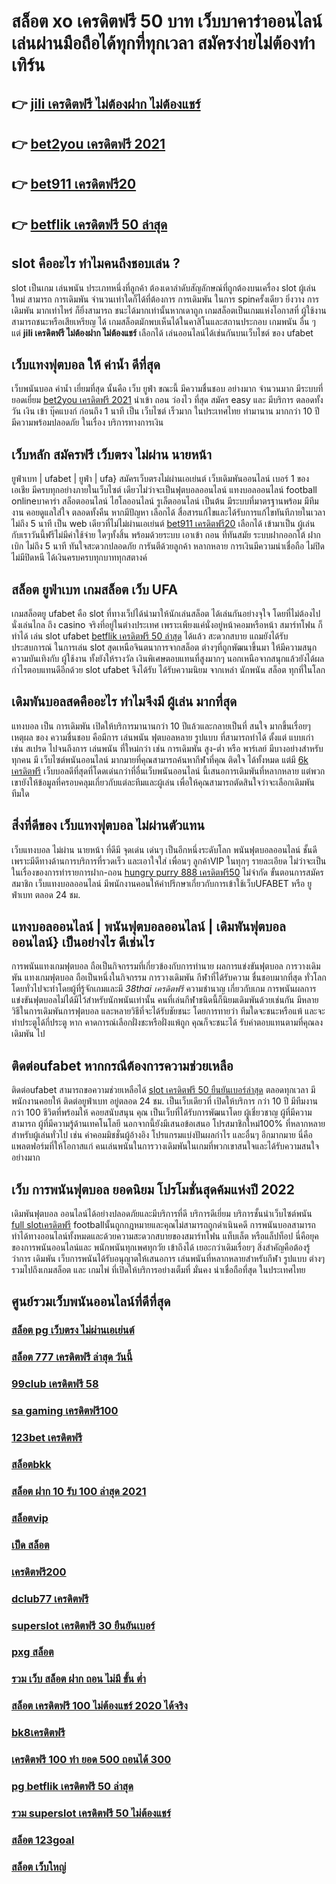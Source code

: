 # สล็อต xo เครดิตฟรี 50 บาท เว็บบาคาร่าออนไลน์  เล่นผ่านมือถือได้ทุกที่ทุกเวลา สมัครง่ายไม่ต้องทำเทิร์น

## 👉 [jili เครดิตฟรี ไม่ต้องฝาก ไม่ต้องแชร์](https://mabet.net/credit-free-50/)
## 👉 [bet2you เครดิตฟรี 2021](https://member.mabet.net/?action=login)
## 👉 [bet911 เครดิตฟรี20](https://mabet.net/credit-free-50/)
## 👉 [betflik เครดิตฟรี 50 ล่าสุด](https://mabet.net/20-free-100/)

##  slot  คืออะไร ทำไมคนถึงชอบเล่น ?

 slot เป็นเกม  เล่นพนัน ประเภทหนึ่งที่ลูกค้า ต้องเดาลำดับสัญลักษณ์ที่ถูกต้องบนเครื่อง slot   ผู้เล่นใหม่ สามารถ  การเดิมพัน จำนวนเท่าใดก็ได้ที่ต้องการ การเดิมพัน ในการ spinครั้งเดียว ยิ่งวาง การเดิมพัน มากเท่าไหร่ ก็ยิ่งสามารถ ชนะได้มากเท่านั้นหากเดาถูก  เกมสล็อตเป็นเกมแห่งโอกาสที่ ผู้ใช้งานสามารถชนะหรือเสียเหรียญ ได้  เกมสล็อตมักพบเห็นได้ในคาสิโนและสถานประกอบ เกมพนัน อื่น ๆ แต่ **jili เครดิตฟรี ไม่ต้องฝาก ไม่ต้องแชร์** เลือกได้ เล่นออนไลน์ได้เช่นกันบนเว็บไชต์ ของ ufabet 


##  เว็บแทงฟุตบอล ให้ ค่าน้ำ ดีที่สุด 

 เว็บพนันบอล   ค่าน้ำ  เยี่ยมที่สุด  นั้นคือ  เว็บ  ยูฟ่า  ขณะนี้   มีความชื่นชอบ  อย่างมาก จำนวนมาก  มีระบบที่ยอดเยี่ยม  [bet2you เครดิตฟรี 2021](https://mabet.net/credit-free-50/)  นำเข้า  ถอน   ว่องไว ที่สุด  สมัคร   easy  และ มีบริการ   ตลอดทั้งวัน  เงิน  เข้า   บุ๊คแบงก์  ก่อนถึง 1 นาที  เป็น   เว็บไซต์   เร็วมาก ในประเทศไทย  ทำมานาน  มากกว่า  10 ปี  มีความพร้อมปลอดภัย ในเรื่อง  บริการทางการเงิน

##  เว็บหลัก สมัครฟรี เว็บตรง ไม่ผ่าน นายหน้า 

ยูฟ่าเบท | ufabet | ยูฟ่า | ufa} สมัครเว็บตรงไม่ผ่านเอเย่นต์     เว็บเดิมพันออนไลน์ เบอร์ 1 ของเอเชีย มีครบทุกอย่างภายในเว็บไซต์ เดียวไม่ว่าจะเป็นฟุตบอลออนไลน์ แทงบอลออนไลน์ football onlineบาคาร่า    สล็อตออนไลน์  ไฮโลออนไลน์   รูเล็ตออนไลน์   เป็นต้น มีระบบที่มาตรฐานพร้อม มีทีมงาน คอยดูแลใส่ใจ ตลอดทั้งคืน หากมีปัญหา เลือกได้  สื่อสารแก้ไขและได้รับการแก้ไขทันทีภายในเวลาไม่ถึง 5 นาที เป็น web เดียวที่ไม่ไม่ผ่านเอเย่นต์  [bet911 เครดิตฟรี20](https://mabet.net/20-free-100/)  เลือกได้ เข้ามาเป็น ผู้เล่น กับเราวันนี้ฟรีไม่มีค่าใช้จ่าย ใดๆทั้งสิ้น พร้อมด้วยระบบ เอาเข้า ถอน ที่ทันสมัย ระบบฝากออกโต้ ฝาก   เบิก ไม่ถึง 5 นาที ทันใจสะดวกปลอดภัย การันตีด้วยลูกค้า  หลากหลาย  การเงินมีความน่าเชื่อถือ ไม่ปิดไม่มีปิดหนี ได้เงินครบครบทุกบาททุกสตางค์


## สล็อต ยูฟ่าเบท  เกมสล็อต  เว็บ UFA

 เกมสล็อตยู ufabet  คือ  slot ที่ทางเว็ปได้นำมาให้นักเล่นสล็อต  ได้เล่นกันอย่างจุใจ โดยที่ไม่ต้องไปนั่งเล่นไกล ถึง casino จริงที่อยู่ในต่างประเทศ เพราะเพียงแค่นั่งอยู่หน้าคอมหรือหน้า สมาร์ทโฟน ก็ ทำได้ เล่น slot ufabet [betflik เครดิตฟรี 50 ล่าสุด](https://bio.link/tisawago)  ได้แล้ว สะดวกสบาย  แถมยังได้รับประสบการณ์ ในการเล่น slot สุดเหนือจินตนาการจากสล็อต ต่างๆที่ถูกพัฒนาขึ้นมา ให้มีความสนุก ความบันเทิงกับ ผู้ใช้งาน   ทั้งยังให้รางวัล เงินพิเศษตอบแทนที่สูงมากๆ นอกเหนือจากสนุกแล้วยังได้ผลกำไรตอบแทนดีอีกด้วย  slot ufabet  จึงได้รับ ได้รับความนิยม จากเหล่า นักพนัน สล็อต  ทุกที่ในโลก


##  เดิมพันบอลสดคืออะไร   ทำไมจึงมี ผู้เล่น  มากที่สุด 

แทงบอล เป็น การเดิมพัน  เปิดให้บริการมานานกว่า 10 ปีแล้วและกลายเป็นที่ สนใจ มากขึ้นเรื่อยๆ เหตุผล ของ ความชื่นชอบ คือมีการ เล่นพนัน ฟุตบอลหลาย รูปแบบ ที่สามารถทำได้ ตั้งแต่ แบบเก่า เช่น สเปรด ไปจนถึงการ เล่นพนัน ที่ใหม่กว่า เช่น การเดิมพัน สูง-ต่ำ หรือ พาร์เลย์  มีบางอย่างสำหรับทุกคน มี เว็บไซต์พนันออนไลน์ มากมายที่คุณสามารถค้นหากีฬาที่คุณ ติดใจ ได้ทั้งหมด แต่มี [6k เครดิตฟรี](https://mabet.net/20-free-100/) เว็บบอลดีที่สุดที่โดดเด่นกว่าที่อื่นเว็บพนันออนไลน์ นี้เสนอการเดิมพันที่หลากหลาย แต่พวกเขายังให้ข้อมูลที่ครอบคลุมเกี่ยวกับแต่ละทีมและผู้เล่น เพื่อให้คุณสามารถตัดสินใจว่าจะเลือกเดิมพัน ทีมใด

##  สิ่งที่ดีของ เว็บแทงฟุตบอล ไม่ผ่านตัวแทน 

เว็บแทงบอล  ไม่ผ่าน นายหน้า  ที่ดีมี จุดเด่น เด่นๆ เป็นอีกหนึ่งระดับโลก  พนันฟุตบอลออนไลน์  ชั้นดี  เพราะมีดีทางด้านการบริการที่รวดเร็ว และเอาใจใส่ เพื่อนๆ ลูกค้าVIP  ในทุกๆ รายละเอียด ไม่ว่าจะเป็นในเรื่องของการทำรายการฝาก-ถอน [hungry purry 888 เครดิตฟรี50](https://mabet.net/)  ไม่จำกัด  ขั้นตอนการสมัครสมาชิก เว็บแทงบอลออนไลน์   มีพนักงานคอนให้คำปรึกษาเกี่ยวกับการเข้าใช้เว็บUFABET หรือ ยูฟ่าเบท ตลอด 24 ชม.


## แทงบอลออนไลน์ | พนันฟุตบอลออนไลน์ | เดิมพันฟุตบอลออนไลน์} เป็นอย่างไร  ดีเช่นไร

 การพนันแทงเกมฟุตบอล  ถือเป็นกิจกรรมที่เกี่ยวข้องกับการทำนาย ผลการแข่งขันฟุตบอล  การวางเดิมพัน แทงเกมฟุตบอล  ถือเป็นหนึ่งในกิจกรรม การวางเดิมพัน กีฬาที่ได้รับความ ชื่นชอบมากที่สุด ทั่วโลก โดยทั่วไปจะทำโดยผู้ที่รู้จักเกมและมี *38thai เครดิตฟรี* ความชำนาญ เกี่ยวกับเกม  การพนันผลการแข่งขันฟุตบอลไม่ได้มีไว้สำหรับนักพนันเท่านั้น คนที่เล่นกีฬาชนิดนี้ก็นิยมเดิมพันด้วยเช่นกัน มีหลายวิธีในการเดิมพันการฟุตบอล และหลายวิธีที่จะได้รับชัยชนะ โดยการทายว่า ทีมใดจะชนะหรือแพ้ และจะทำประตูได้กี่ประตู หาก  คาดการณ์เลือกฝั่งชะหรือฝั่งแพ้ถูก คุณก็จะชนะได้ รับค่าตอบแทนตามที่คุณลงเดิมพัน ไป

## ติดต่อufabet หากกรณีต้องการความช่วยเหลือ

ติดต่อufabet สามารถขอความช่วยเหลือได้ [slot เครดิตฟรี 50 ยืนยันเบอร์ล่าสุด](https://mabet.net/) ตลอดทุกเวลา มีพนักงานคอยให้  ติดต่อยูฟ่าเบท อยู่ตลอด 24 ชม. เป็นเว็บเดียวที่  เปิดให้บริการ กว่า 10 ปี มีทีมงานกว่า 100 ชีวิตที่พร้อมให้ คอยสนับสนุน คุณ เป็นเว็บที่ได้รับการพัฒนาโดย ผู้เชี่ยวชาญ ผู้ที่มีความสามารถ ผู้ที่มีความรู้ด้านเทคโนโลยี นอกจากนี้ยังมีเสนอข้อเสนอ  โปรสมาชิกใหม่100% ที่หลากหลายสำหรับผู้เล่นทั่วไป เช่น ค่าคอมมิชชั่นผู้อ้างอิง โปรแกรมแบ่งปันผลกำไร และอื่นๆ อีกมากมาย นี่คือแพลตฟอร์มที่ให้โอกาสแก่ คนเล่นพนันในการวางเดิมพันในเกมที่พวกเขาสนใจและได้รับความสนใจอย่างมาก


## เว็บ  การพนันฟุตบอล  ยอดนิยม โปรโมชั่นสุดค้มแห่งปี 2022

 เดิมพันฟุตบอล ออนไลน์ได้อย่างปลอดภัยและมีบริการที่ดี บริการดีเยี่ยม บริการชั้นนำเว็บไซต์พนัน [full slotเครดิตฟรี](https://mabet.net/register/)  footballนั้นถูกกฎหมายและคุณไม่สามารถถูกดำเนินคดี  การพนันบอลสามารถทำได้ทางออนไลน์ทั้งหมดและด้วยความสะดวกสบายของสมาร์ทโฟน แท็บเล็ต หรือแล็ปท็อป นี่คือยุคของการพนันออนไลน์และ พนักพนันทุกเพศทุกวัย เข้าถึงได้ เยอะกว่าเดิมเรื่อยๆ สิ่งสำคัญคือต้องรู้ว่าการ เดิมพัน  เว็บการพนันได้รับอนุญาตให้เสนอการ เล่นพนันที่หลากหลายสำหรับกีฬา รูปแบบ ต่างๆ รวมไปถึงเกมสล็อต  และ เกมไพ่  ที่เปิดให้บริการอย่างเต็มที่ มั่นคง น่าเชื่อถือที่สุด ในประเทศไทย 

## ศูนย์รวมเว็บพนันออนไลน์ที่ดีที่สุด

### [สล็อต pg เว็บตรง ไม่ผ่านเอเย่นต์](https://atom.io/themes/สมัครฟรีเครดิต%20เครดิตฟรี%20แค่สมัคร%20รับเลย%2050%20008%20สล็อต%20PG%2020รับ100%20เว็บตรง100%)
### [สล็อต 777 เครดิตฟรี ล่าสุด วันนี้](https://atom.io/themes/สมัครฟรีเครดิต%20สล็อตjoker%20008%20สล็อต%20PG%2020รับ100%20เว็บตรง100%)
### [99club เครดิตฟรี 58](https://atom.io/themes/สมัครฟรีเครดิต%20เครดิตฟรี%20ไม่ต้องฝาก%20ไม่ต้องแชร์%202022%20008%20สล็อต%20PG%2020รับ100%20เว็บตรง100%)
### [sa gaming เครดิตฟรี100](https://atom.io/themes/สมัครฟรีเครดิต%20สล็อต%20pg%20ฝาก10รับ100%20วอ%20เลท%202021%20008%20สล็อต%20PG%2020รับ100%20เว็บตรง100%)
### [123bet เครดิตฟรี](https://atom.io/themes/สมัครฟรีเครดิต%20สล็อต%20111%20008%20สล็อต%20PG%2020รับ100%20เว็บตรง100%)
### [สล็อตbkk](https://atom.io/themes/สมัครฟรีเครดิต%20สล็อต10รับ100%20008%20สล็อต%20PG%2020รับ100%20เว็บตรง100%)
### [สล็อต ฝาก 10 รับ 100 ล่าสุด 2021](https://atom.io/themes/สมัครฟรีเครดิต%20theonebet%20เครดิตฟรี%20008%20สล็อต%20PG%2020รับ100%20เว็บตรง100%)
### [สล็อตvip](https://atom.io/themes/สมัครฟรีเครดิต%20พุซซี่888%20เครดิตฟรี%20008%20สล็อต%20PG%2020รับ100%20เว็บตรง100%)
### [เป็ด สล็อต](https://atom.io/themes/สมัครฟรีเครดิต%20ubet368%20เครดิตฟรี%20008%20สล็อต%20PG%2020รับ100%20เว็บตรง100%)
### [เครดิตฟรี200](https://atom.io/themes/สมัครฟรีเครดิต%20สล็อต777ฟรีเครดิต50%20008%20สล็อต%20PG%2020รับ100%20เว็บตรง100%)
### [dclub77 เครดิตฟรี](https://atom.io/themes/สมัครฟรีเครดิต%20รวม%20เว็บ%20สล็อต%20ออ%20โต้%20pg%20008%20สล็อต%20PG%2020รับ100%20เว็บตรง100%)
### [superslot เครดิตฟรี 30 ยืนยันเบอร์](https://atom.io/themes/สมัครฟรีเครดิต%20สล็อต%20เกมส์%20ไหน%20ดี%20โบนัส%20แตก%20บ่อยpantip%20008%20สล็อต%20PG%2020รับ100%20เว็บตรง100%)
### [pxg สล็อต](https://atom.io/themes/สมัครฟรีเครดิต%20สล็อต%20xo168%20008%20สล็อต%20PG%2020รับ100%20เว็บตรง100%)
### [รวม เว็บ สล็อต ฝาก ถอน ไม่มี ขั้น ต่ำ](https://atom.io/themes/สมัครฟรีเครดิต%20คาสิโนออนไลน์%20สล็อต%20008%20สล็อต%20PG%2020รับ100%20เว็บตรง100%)
### [สล็อต เครดิตฟรี 100 ไม่ต้องแชร์ 2020 ได้จริง](https://atom.io/themes/สมัครฟรีเครดิต%20สล็อต%200077%20008%20สล็อต%20PG%2020รับ100%20เว็บตรง100%)
### [bk8เครดิตฟรี](https://atom.io/themes/สมัครฟรีเครดิต%20สล็อต%20ทดลอง%20008%20สล็อต%20PG%2020รับ100%20เว็บตรง100%)
### [เครดิตฟรี 100 ทํา ยอด 500 ถอนได้ 300](https://atom.io/themes/สมัครฟรีเครดิต%20bet%20สล็อต%20008%20สล็อต%20PG%2020รับ100%20เว็บตรง100%)
### [pg betflik เครดิตฟรี 50 ล่าสุด](https://atom.io/themes/สมัครฟรีเครดิต%20pg%20เครดิตฟรี%2050%20ถอนได้%20300%20008%20สล็อต%20PG%2020รับ100%20เว็บตรง100%)
### [รวม superslot เครดิตฟรี 50 ไม่ต้องแชร์](https://atom.io/themes/สมัครฟรีเครดิต%20สล็อต%20xo168%20008%20สล็อต%20PG%2020รับ100%20เว็บตรง100%)
### [สล็อต 123goal](https://atom.io/themes/สมัครฟรีเครดิต%20สล็อต345%20008%20สล็อต%20PG%2020รับ100%20เว็บตรง100%)
### [สล็อต เว็บใหญ่](https://atom.io/themes/สมัครฟรีเครดิต%20บาคาร่า1688เครดิตฟรี%20008%20สล็อต%20PG%2020รับ100%20เว็บตรง100%)
